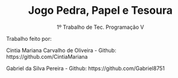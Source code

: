 <h1 align="center">Jogo Pedra, Papel e Tesoura</h1>

<p align="center"> 1º Trabalho de Tec. Programação V</p>

<p> Trabalho feito por: </p>
<p> Cintia Mariana Carvalho de Oliveira - Github: https://github.com/CintiaMariana </p>
<p> Gabriel da Silva Pereira - Github: https://github.com/Gabriel8751 </p>


